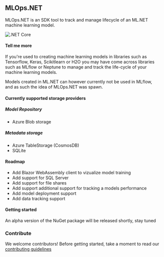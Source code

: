 ## MLOps.NET
MLOps.NET is an SDK tool to track and manage lifecycle of an ML.NET machine learning model.

![.NET Core](https://github.com/aslotte/MLOps.NET/workflows/.NET%20Core/badge.svg)

#### Tell me more
If you're used to creating machine learning models in libraries such as Tensorflow, Keras, Scikitlearn or H2O you may have come across libraries such as MLflow or Neptune to manage and track the life-cycle of your machine learning models. 

Models created in ML.NET can however currently not be used in MLflow, and as such the idea of MLOps.NET was spawn.

#### Currently supported storage providers

##### Model Repository
- Azure Blob storage

##### Metadata storage
- Azure TableStorage (CosmosDB)
- SQLite

#### Roadmap
- Add Blazor WebAssembly client to vizualize model training
- Add support for SQL Server
- Add support for file shares
- Add support additional support for tracking a models performance
- Add model deployment support
- Add data tracking support

#### Getting started
An alpha version of the NuGet package will be released shortly, stay tuned

### Contribute
We welcome contributors! Before getting started, take a moment to read our [contributing guidelines](https://github.com/aslotte/MLOps.NET/blob/master/Contributing.md)
